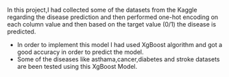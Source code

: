 In this project,I had collected some of the datasets from the Kaggle regarding the disease prediction and then performed one-hot encoding on each column value and then based on the target value (0/1) the disease is predicted.
- In order to implement this model I had used XgBoost algorithm and got a good accuracy in order to predict the model.
- Some of the diseases like asthama,cancer,diabetes and stroke datasets are been tested using this XgBoost Model.

